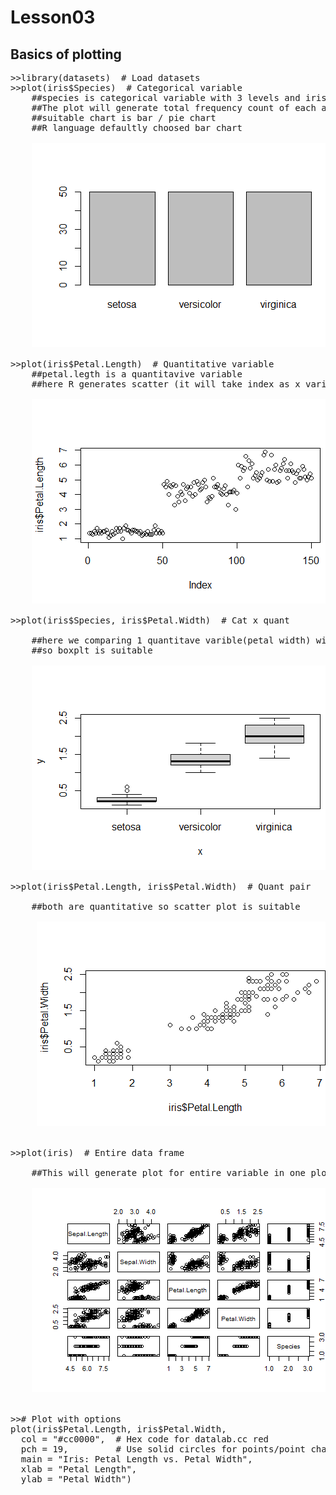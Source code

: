 # Lesson03
## Basics of plotting
<pre>
>>library(datasets)  # Load datasets
>>plot(iris$Species)  # Categorical variable
    ##species is categorical variable with 3 levels and iris is the data set name
    ##The plot will generate total frequency count of each and every species
    ##suitable chart is bar / pie chart
    ##R language defaultly choosed bar chart
    
    <img src="https://github.com/FathirAMM/R-programming-in-practice/blob/main/free%20code%20camp/Lesson3/barchart.png"  alt="barchart"/>

>>plot(iris$Petal.Length)  # Quantitative variable
    ##petal.legth is a quantitavive variable
    ##here R generates scatter (it will take index as x variable defaultly)
    
    <img src="https://github.com/FathirAMM/R-programming-in-practice/blob/main/free%20code%20camp/Lesson3/scatter.png"  alt="scatter"/>
    
>>plot(iris$Species, iris$Petal.Width)  # Cat x quant

    ##here we comparing 1 quantitave varible(petal width) with qualitative variable(species)
    ##so boxplt is suitable
    
    <img src="https://github.com/FathirAMM/R-programming-in-practice/blob/main/free%20code%20camp/Lesson3/boxplot.png"  alt="boxplt"/>
    
>>plot(iris$Petal.Length, iris$Petal.Width)  # Quant pair

    ##both are quantitative so scatter plot is suitable
    
     <img src="https://github.com/FathirAMM/R-programming-in-practice/blob/main/free%20code%20camp/Lesson3/scatter2.png"  alt="scatter2"/>
     
     
>>plot(iris)  # Entire data frame

    ##This will generate plot for entire variable in one plot
    
    <img src="https://github.com/FathirAMM/R-programming-in-practice/blob/main/free%20code%20camp/Lesson3/allplot.png"  alt="allin one"/>
    
    
>># Plot with options
plot(iris$Petal.Length, iris$Petal.Width,
  col = "#cc0000",  # Hex code for datalab.cc red
  pch = 19,         # Use solid circles for points/point character
  main = "Iris: Petal Length vs. Petal Width",
  xlab = "Petal Length",
  ylab = "Petal Width")
  
  
  <img src="" />
    
</pre>
